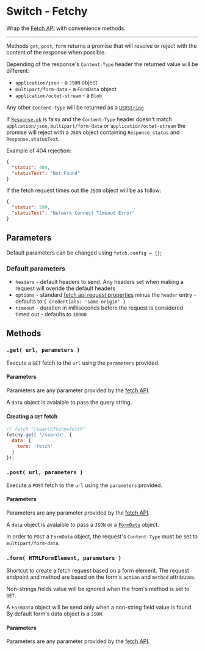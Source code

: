 # Switch - Fetchy

Wrap the [Fetch API](https://developer.mozilla.org/en-US/docs/Web/API/Fetch_API/Using_Fetch) with convenience methods.

---

Methods `get`, `post`, `form` returns a promise that will resolve or reject with the content of the response when possible.

Depending of the response's `Content-Type` header the returned value will be different:

* `application/json` - a `JSON` object
* `multipart/form-data` - a `FormData` object
* `application/octet-stream` - a `Blob`

Any other `Content-Type`  will be returned as a [`USVString`](https://developer.mozilla.org/en-US/docs/Web/API/USVString)

If [`Response.ok`](https://developer.mozilla.org/en-US/docs/Web/API/Response#Properties) is falsy and the `Content-Type` header doesn't match
`applcation/json`, `multipart/form-data` or `application/octet-stream` the promise will reject with a `JSON` object containing `Response.status` and `Response.statusText`.

Example of 404 rejection:

```json
{
  "status": 404,
  "statusText": "Not Found"
}
```

If the fetch request times out the `JSON` object will be as follow:

```json
{
  "status": 599,
  "statusText": "Network Connect Timeout Error"
}
```

## Parameters

Default parameters can be changed using `fetch.config = {}`;

### Default parameters

* `headers` - default headers to send. Any headers set when making a request will overide the default headers
* `options` - standard [fetch api request properties](https://developer.mozilla.org/en-US/docs/Web/API/Request#Properties) minus the `header` entry - defaults to `{ credentials: 'same-origin' }`
* `timeout` - duration in milliseconds before the request is considered timed out - defaults to `30000`


## Methods

### `.get( url, parameters )`

Execute a `GET` fetch to the `url` using the `parameters` provided.

#### Parameters

Parameters are any parameter provided by the [fetch API](https://developer.mozilla.org/en-US/docs/Web/API/Request#Properties).

A `data` object is avalaible to pass the query string.

#### Creating a `GET` fetch

```js
// fetch "/search?term=fetch"
fetchy.get( '/search', {
  data: {
    term: 'fetch'
  }
});
```

### `.post( url, parameters )`

Execute a `POST` fetch to the `url` using the `parameters` provided.

#### Parameters

Parameters are any parameter provided by the [fetch API](https://developer.mozilla.org/en-US/docs/Web/API/Request#Properties).

A `data` object is avalaible to pass a `JSON` or a [`FormData`](https://developer.mozilla.org/en-US/docs/Web/API/FormData) object.

In order to `POST` a `FormData` object, the request's `Content-Type` must be set to `multipart/form-data`.

### `.form( HTMLFormElement, parameters )`

Shortcut to create a fetch request based on a form element. The request endpoint and method are based on the form's `action` and `method` attributes.

Non-strings fields value will be ignored when the from's method is set to `GET`.

A `FormData` object will be send only when a non-string field value is found. By default form's data object is a `JSON`.

#### Parameters

Parameters are any parameter provided by the [fetch API](https://developer.mozilla.org/en-US/docs/Web/API/Request#Properties).
